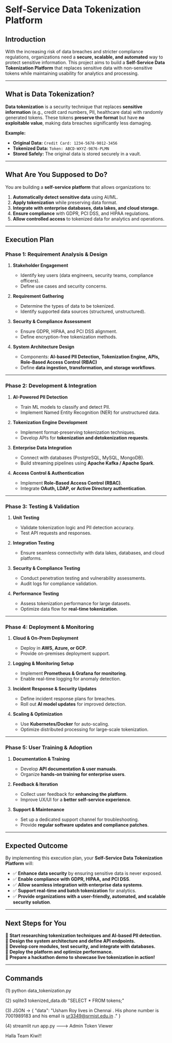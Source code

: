 # Self-Service Data Tokenization Platform 

## Introduction
With the increasing risk of data breaches and stricter compliance regulations, organizations need a **secure, scalable, and automated** way to protect sensitive information. This project aims to build a **Self-Service Data Tokenization Platform** that replaces sensitive data with non-sensitive tokens while maintaining usability for analytics and processing.

---

## What is Data Tokenization?
**Data tokenization** is a security technique that replaces **sensitive information** (e.g., credit card numbers, PII, healthcare data) with randomly generated tokens. These tokens **preserve the format** but have **no exploitable value**, making data breaches significantly less damaging.

**Example:**
- **Original Data:** `Credit Card: 1234-5678-9012-3456`
- **Tokenized Data:** `Token: ABCD-WXYZ-9876-PLMN`
- **Stored Safely:** The original data is stored securely in a vault.

---

## What Are You Supposed to Do?
You are building a **self-service platform** that allows organizations to:
1. **Automatically detect sensitive data** using AI/ML.
2. **Apply tokenization** while preserving data format.
3. **Integrate with enterprise databases, data lakes, and cloud storage.**
4. **Ensure compliance** with GDPR, PCI DSS, and HIPAA regulations.
5. **Allow controlled access** to tokenized data for analytics and operations.

---

## Execution Plan

### **Phase 1: Requirement Analysis & Design**
1. **Stakeholder Engagement**  
   - Identify key users (data engineers, security teams, compliance officers).  
   - Define use cases and security concerns.  

2. **Requirement Gathering**  
   - Determine the types of data to be tokenized.  
   - Identify supported data sources (structured, unstructured).  

3. **Security & Compliance Assessment**  
   - Ensure GDPR, HIPAA, and PCI DSS alignment.  
   - Define encryption-free tokenization methods.  

4. **System Architecture Design**  
   - Components: **AI-based PII Detection, Tokenization Engine, APIs, Role-Based Access Control (RBAC)**  
   - Define **data ingestion, transformation, and storage workflows**.  

---

### **Phase 2: Development & Integration**
1. **AI-Powered PII Detection**  
   - Train ML models to classify and detect PII.  
   - Implement Named Entity Recognition (NER) for unstructured data.  

2. **Tokenization Engine Development**  
   - Implement format-preserving tokenization techniques.  
   - Develop APIs for **tokenization and detokenization requests**.  

3. **Enterprise Data Integration**  
   - Connect with databases (PostgreSQL, MySQL, MongoDB).  
   - Build streaming pipelines using **Apache Kafka / Apache Spark**.  

4. **Access Control & Authentication**  
   - Implement **Role-Based Access Control (RBAC)**.  
   - Integrate **OAuth, LDAP, or Active Directory authentication**.  

---

### **Phase 3: Testing & Validation**
1. **Unit Testing**  
   - Validate tokenization logic and PII detection accuracy.  
   - Test API requests and responses.  

2. **Integration Testing**  
   - Ensure seamless connectivity with data lakes, databases, and cloud platforms.  

3. **Security & Compliance Testing**  
   - Conduct penetration testing and vulnerability assessments.  
   - Audit logs for compliance validation.  

4. **Performance Testing**  
   - Assess tokenization performance for large datasets.  
   - Optimize data flow for **real-time tokenization**.  

---

### **Phase 4: Deployment & Monitoring**
1. **Cloud & On-Prem Deployment**  
   - Deploy in **AWS, Azure, or GCP**.  
   - Provide on-premises deployment support.  

2. **Logging & Monitoring Setup**  
   - Implement **Prometheus & Grafana for monitoring**.  
   - Enable real-time logging for anomaly detection.  

3. **Incident Response & Security Updates**  
   - Define incident response plans for breaches.  
   - Roll out **AI model updates** for improved detection.  

4. **Scaling & Optimization**  
   - Use **Kubernetes/Docker** for auto-scaling.  
   - Optimize distributed processing for large-scale tokenization.  

---

### **Phase 5: User Training & Adoption**
1. **Documentation & Training**  
   - Develop **API documentation & user manuals**.  
   - Organize **hands-on training for enterprise users**.  

2. **Feedback & Iteration**  
   - Collect user feedback for **enhancing the platform**.  
   - Improve UX/UI for a **better self-service experience**.  

3. **Support & Maintenance**  
   - Set up a dedicated support channel for troubleshooting.  
   - Provide **regular software updates and compliance patches**.  

---

## Expected Outcome
By implementing this execution plan, your **Self-Service Data Tokenization Platform** will:
- ✅ **Enhance data security** by ensuring sensitive data is never exposed.  
- ✅ **Enable compliance with GDPR, HIPAA, and PCI DSS**.  
- ✅ **Allow seamless integration with enterprise data systems**.  
- ✅ **Support real-time and batch tokenization** for analytics.  
- ✅ **Provide organizations with a user-friendly, automated, and scalable security solution**.  

---

## Next Steps for You
🔹 **Start researching tokenization techniques and AI-based PII detection.**  
🔹 **Design the system architecture and define API endpoints.**  
🔹 **Develop core modules, test security, and integrate with databases.**  
🔹 **Deploy the platform and optimize performance.**  
🔹 **Prepare a hackathon demo to showcase live tokenization in action!**  

---



## Commands

(1) python data_tokenization.py


(2) sqlite3 tokenized_data.db "SELECT * FROM tokens;"


(3) JSON ->
    {
    "data": "Usham Roy lives in Chennai . His phone number is 7001989183 and his email is ur3349@srmist.edu.in ."
    }

(4) streamlit run app.py    ---> Admin Token Viewer

Halla Team Kiwi!!

